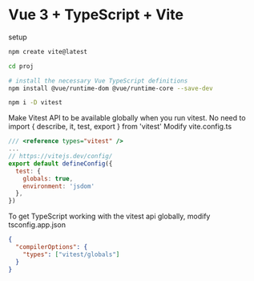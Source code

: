 # Vue 3 + TypeScript + Vite

setup
```sh
npm create vite@latest

cd proj

# install the necessary Vue TypeScript definitions
npm install @vue/runtime-dom @vue/runtime-core --save-dev

npm i -D vitest 
```

Make Vitest API to be available globally when you run vitest. 
No need to import { describe, it, test, export } from 'vitest'
Modify vite.config.ts
```js
/// <reference types="vitest" />
...
// https://vitejs.dev/config/
export default defineConfig({
  test: {
    globals: true,
    environment: 'jsdom'
  },
})
```

To get TypeScript working with the vitest api globally, modify tsconfig.app.json
```json
{
  "compilerOptions": {
    "types": ["vitest/globals"]
  }
}
```